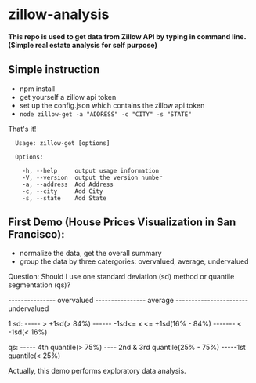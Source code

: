 # zillow-analysis

#### This repo is used to get data from Zillow API by typing in command line. (Simple real estate analysis for self purpose)

## Simple instruction

* npm install
* get yourself a zillow api token
* set up the config.json which contains the zillow api token
* `node zillow-get -a "ADDRESS" -c "CITY" -s "STATE"`

That's it! 

      Usage: zillow-get [options]
    
      Options:
    
        -h, --help     output usage information
        -V, --version  output the version number
        -a, --address  Add Address
        -c, --city     Add City
        -s, --state    Add State
        

## First Demo (House Prices Visualization in San Francisco):
* normalize the data, get the overall summary
* group the data by three catergories:  overvalued, average, undervalued

Question: Should I use one standard deviation (sd) method or quantile segmentation (qs)?

---------------   overvalued ---------------- average ----------------------- undervalued 
   
1 sd:  ----- > +1sd(> 84%)  ------   -1sd<= x <= +1sd(16% - 84%)   -------     < -1sd(< 16%)

qs: -----   4th quantile(> 75%)  ----   2nd & 3rd quantile(25% - 75%) -----1st quantile(< 25%)

Actually, this demo performs exploratory data analysis.
